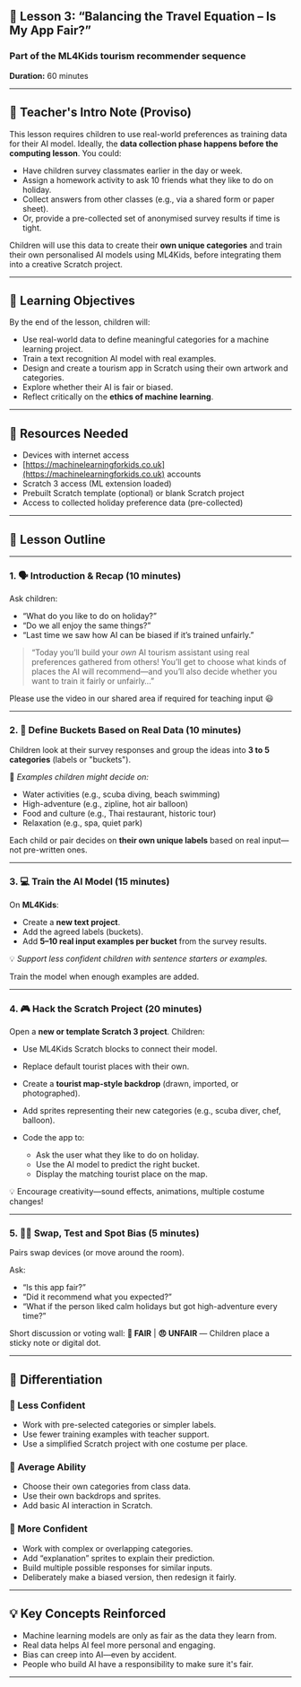## 🧭 **Lesson 3: “Balancing the Travel Equation – Is My App Fair?”**

### Part of the ML4Kids tourism recommender sequence

**Duration:** 60 minutes

---

## 📌 **Teacher's Intro Note (Proviso)**

This lesson requires children to use real-world preferences as training data for their AI model. Ideally, the **data collection phase happens before the computing lesson**. You could:

* Have children survey classmates earlier in the day or week.
* Assign a homework activity to ask 10 friends what they like to do on holiday.
* Collect answers from other classes (e.g., via a shared form or paper sheet).
* Or, provide a pre-collected set of anonymised survey results if time is tight.

Children will use this data to create their **own unique categories** and train their own personalised AI models using ML4Kids, before integrating them into a creative Scratch project.

---

## 🎯 **Learning Objectives**

By the end of the lesson, children will:

* Use real-world data to define meaningful categories for a machine learning project.
* Train a text recognition AI model with real examples.
* Design and create a tourism app in Scratch using their own artwork and categories.
* Explore whether their AI is fair or biased.
* Reflect critically on the **ethics of machine learning**.

---

## 🔧 **Resources Needed**

* Devices with internet access
* [https://machinelearningforkids.co.uk](https://machinelearningforkids.co.uk) accounts
* Scratch 3 access (ML extension loaded)
* Prebuilt Scratch template (optional) or blank Scratch project
* Access to collected holiday preference data (pre-collected)

---

## 👣 **Lesson Outline**

---

### 1. 🗣️ **Introduction & Recap (10 minutes)**

Ask children:

* “What do you like to do on holiday?”
* “Do we all enjoy the same things?”
* “Last time we saw how AI can be biased if it’s trained unfairly.”

> “Today you’ll build your *own* AI tourism assistant using real preferences gathered from others! You’ll get to choose what kinds of places the AI will recommend—and you’ll also decide whether you want to train it fairly or unfairly…”

Please use the video in our shared area if required for teaching input :smiley:

---

### 2. 🧠 **Define Buckets Based on Real Data (10 minutes)**

Children look at their survey responses and group the ideas into **3 to 5 categories** (labels or "buckets").

📌 *Examples children might decide on:*

* Water activities (e.g., scuba diving, beach swimming)
* High-adventure (e.g., zipline, hot air balloon)
* Food and culture (e.g., Thai restaurant, historic tour)
* Relaxation (e.g., spa, quiet park)

Each child or pair decides on **their own unique labels** based on real input—not pre-written ones.

---

### 3. 💻 **Train the AI Model (15 minutes)**

On **ML4Kids**:

* Create a **new text project**.
* Add the agreed labels (buckets).
* Add **5–10 real input examples per bucket** from the survey results.

💡 *Support less confident children with sentence starters or examples.*

Train the model when enough examples are added.

---

### 4. 🎮 **Hack the Scratch Project (20 minutes)**

Open a **new or template Scratch 3 project**. Children:

* Use ML4Kids Scratch blocks to connect their model.
* Replace default tourist places with their own.
* Create a **tourist map-style backdrop** (drawn, imported, or photographed).
* Add sprites representing their new categories (e.g., scuba diver, chef, balloon).
* Code the app to:

  * Ask the user what they like to do on holiday.
  * Use the AI model to predict the right bucket.
  * Display the matching tourist place on the map.

💡 Encourage creativity—sound effects, animations, multiple costume changes!

---

### 5. 🕵️‍♂️ **Swap, Test and Spot Bias (5 minutes)**

Pairs swap devices (or move around the room).

Ask:

* “Is this app fair?”
* “Did it recommend what you expected?”
* “What if the person liked calm holidays but got high-adventure every time?”

Short discussion or voting wall:
**🌱 FAIR** | **😠 UNFAIR** — Children place a sticky note or digital dot.

---

## 🧩 **Differentiation**

### 🔹 Less Confident

* Work with pre-selected categories or simpler labels.
* Use fewer training examples with teacher support.
* Use a simplified Scratch project with one costume per place.

### 🔸 Average Ability

* Choose their own categories from class data.
* Use their own backdrops and sprites.
* Add basic AI interaction in Scratch.

### 🔺 More Confident

* Work with complex or overlapping categories.
* Add “explanation” sprites to explain their prediction.
* Build multiple possible responses for similar inputs.
* Deliberately make a biased version, then redesign it fairly.

---

## 💡 Key Concepts Reinforced

* Machine learning models are only as fair as the data they learn from.
* Real data helps AI feel more personal and engaging.
* Bias can creep into AI—even by accident.
* People who build AI have a responsibility to make sure it's fair.

---
